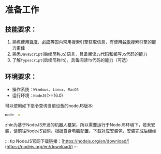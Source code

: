 # 准备工作
## 技能要求：
1. 熟练使用[百度](https://www.baidu.com)、[必应](https://www.bing.com)等国内常用搜索引擎获取信息，有使用[谷歌](https://www.google.com)搜索引擎的能力更佳
2. 熟悉`JavaScript`(后续简称`JS`)语言，具备阅读`JS`代码和编写`JS`代码的能力
3. 了解`Typescript`(后续简称`TS`)，具备阅读`TS`代码的能力（可选）
## 环境要求：
- 操作系统：`Windows`、`Linux`、`MacOS`
- 运行环境：`NodeJS`(>=16.0)

可以使用如下指令查询当前设备的nodeJS版本:
```bash
node -v
```

zhin为基于NodeJS开发的机器人框架，所以需要运行于NodeJS环境下，若未安装，请前往NodeJS官网，根据自身电脑配置，下载对应安装包，安装完成后继续

::: tip
NodeJS官网下载链接：[https://nodejs.org/en/download/](https://nodejs.org/en/download/)
::: 